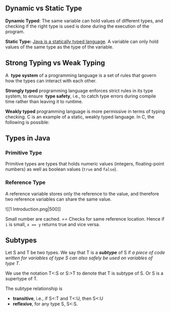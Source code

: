 ## Dynamic vs Static Type

**Dynamic Typed**: The same variable can hold values of different types, and checking if the right type is used is done during the execution of the program.

**Static Type:** <font style="color:#3258a8"></font> <u>Java is a statically typed language</u>. A variable can only hold values of the same type as the type of the variable.

## Strong Typing vs Weak Typing

A  **type system** of a programming language is a set of rules that govern how the types can interact with each other.

**Strongly typed** programming language enforces strict rules in its type system, to ensure  **type safety**, i.e., to catch type errors during compile time rather than leaving it to runtime.

**Weakly typed** programming language is more permissive in terms of typing checking. C is an example of a static, weakly typed language. In C, the following is possible:

## Types in Java

### Primitive Type

Primitive types are types that holds numeric values (integers, floating-point numbers) as well as boolean values (`true` and `false`).

### Reference Type

A reference variable stores only the reference to the value, and therefore two reference variables can share the same value.

![[1 Introduction.png|500]]

Small number are cached. == Checks for same reference location. Hence if `i` is small, `x == y` returns true and vice versa.

## Subtypes

Let S and T be two types. We say that T is a **_subtype_** of S if _a piece of code written for variables of type S can also safely be used on variables of type T_. 

We use the notation T<:S or S:>T to denote that T is subtype of S. Or S is a supertype of T.

The subtype relationship is
- **transitive**, i.e., if S<:T and T<:U, then S<:U
- **reflexive**, for any type S, S<:S.

